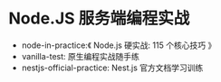 # Node.JS 服务端编程实战

* node-in-practice:《 Node.js 硬实战: 115 个核心技巧 》
* vanilla-test: 原生编程实战随手练
* nestjs-official-practice: Nest.js 官方文档学习训练